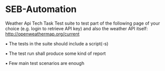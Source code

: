 # SEB-Automation
Weather Api Tech Task
Test suite to test part of the following page of your choice
(e.g. login to retrieve API key) and also the weather API itself:
http://openweathermap.org/current

▪ The tests in the suite should include a script(-s)

▪ The test run shall produce some kind of report

▪ Few main test scenarios are enough
